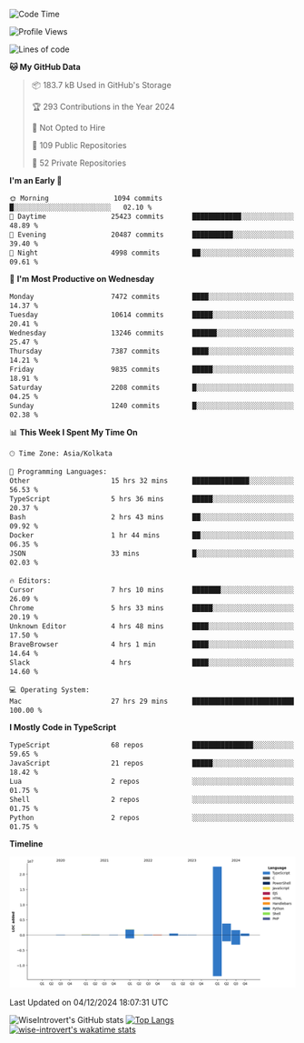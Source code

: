<!--START_SECTION:waka-->
![Code Time](http://img.shields.io/badge/Code%20Time-1%2C922%20hrs%2059%20mins-blue)

![Profile Views](http://img.shields.io/badge/Profile%20Views-0-blue)

![Lines of code](https://img.shields.io/badge/From%20Hello%20World%20I%27ve%20Written-31.3%20million%20lines%20of%20code-blue)

**🐱 My GitHub Data** 

> 📦 183.7 kB Used in GitHub's Storage 
 > 
> 🏆 293 Contributions in the Year 2024
 > 
> 🚫 Not Opted to Hire
 > 
> 📜 109 Public Repositories 
 > 
> 🔑 52 Private Repositories 
 > 
**I'm an Early 🐤** 

```text
🌞 Morning                1094 commits        █░░░░░░░░░░░░░░░░░░░░░░░░   02.10 % 
🌆 Daytime                25423 commits       ████████████░░░░░░░░░░░░░   48.89 % 
🌃 Evening                20487 commits       ██████████░░░░░░░░░░░░░░░   39.40 % 
🌙 Night                  4998 commits        ██░░░░░░░░░░░░░░░░░░░░░░░   09.61 % 
```
📅 **I'm Most Productive on Wednesday** 

```text
Monday                   7472 commits        ████░░░░░░░░░░░░░░░░░░░░░   14.37 % 
Tuesday                  10614 commits       █████░░░░░░░░░░░░░░░░░░░░   20.41 % 
Wednesday                13246 commits       ██████░░░░░░░░░░░░░░░░░░░   25.47 % 
Thursday                 7387 commits        ████░░░░░░░░░░░░░░░░░░░░░   14.21 % 
Friday                   9835 commits        █████░░░░░░░░░░░░░░░░░░░░   18.91 % 
Saturday                 2208 commits        █░░░░░░░░░░░░░░░░░░░░░░░░   04.25 % 
Sunday                   1240 commits        █░░░░░░░░░░░░░░░░░░░░░░░░   02.38 % 
```


📊 **This Week I Spent My Time On** 

```text
🕑︎ Time Zone: Asia/Kolkata

💬 Programming Languages: 
Other                    15 hrs 32 mins      ██████████████░░░░░░░░░░░   56.53 % 
TypeScript               5 hrs 36 mins       █████░░░░░░░░░░░░░░░░░░░░   20.37 % 
Bash                     2 hrs 43 mins       ██░░░░░░░░░░░░░░░░░░░░░░░   09.92 % 
Docker                   1 hr 44 mins        ██░░░░░░░░░░░░░░░░░░░░░░░   06.35 % 
JSON                     33 mins             █░░░░░░░░░░░░░░░░░░░░░░░░   02.03 % 

🔥 Editors: 
Cursor                   7 hrs 10 mins       ███████░░░░░░░░░░░░░░░░░░   26.09 % 
Chrome                   5 hrs 33 mins       █████░░░░░░░░░░░░░░░░░░░░   20.19 % 
Unknown Editor           4 hrs 48 mins       ████░░░░░░░░░░░░░░░░░░░░░   17.50 % 
BraveBrowser             4 hrs 1 min         ████░░░░░░░░░░░░░░░░░░░░░   14.64 % 
Slack                    4 hrs               ████░░░░░░░░░░░░░░░░░░░░░   14.60 % 

💻 Operating System: 
Mac                      27 hrs 29 mins      █████████████████████████   100.00 % 
```

**I Mostly Code in TypeScript** 

```text
TypeScript               68 repos            ███████████████░░░░░░░░░░   59.65 % 
JavaScript               21 repos            █████░░░░░░░░░░░░░░░░░░░░   18.42 % 
Lua                      2 repos             ░░░░░░░░░░░░░░░░░░░░░░░░░   01.75 % 
Shell                    2 repos             ░░░░░░░░░░░░░░░░░░░░░░░░░   01.75 % 
Python                   2 repos             ░░░░░░░░░░░░░░░░░░░░░░░░░   01.75 % 
```



**Timeline**

![Lines of Code chart](https://raw.githubusercontent.com/wise-introvert/wise-introvert/master/assets/bar_graph.png)


 Last Updated on 04/12/2024 18:07:31 UTC
<!--END_SECTION:waka-->

![WiseIntrovert's GitHub stats](https://github-readme-stats.vercel.app/api?username=wise-introvert&count_private=true&show_icons=true)
[![Top Langs](https://github-readme-stats.vercel.app/api/top-langs/?username=wise-introvert&langs_count=10)](https://github.com/anuraghazra/github-readme-stats)
[![wise-introvert's wakatime stats](https://github-readme-stats.vercel.app/api/wakatime?username=wiseintrovert)](https://github.com/anuraghazra/github-readme-stats)
